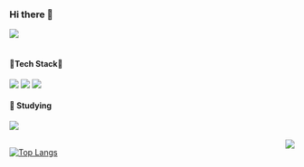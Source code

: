 ### Hi there 👋
  <a href="mailto:choiseoyeon0223@gmail.com"><img src="https://img.shields.io/badge/Gmail-red?style=plastic&logo=Gmail&logoColor=white&link=choiseoyeon0223@gmail.com"/></a>
<br/>
<br/>

#### 🌵Tech Stack🌵
<div>
<img src="https://img.shields.io/badge/Java-green?style=plastic&logo=Java&logoColor=007396"/>
<img src="https://img.shields.io/badge/Python-lightyellow?style=plastic&logo=Python&logoColor=3776AB"/>
<img src="https://img.shields.io/badge/MySQL-lightblue?style=plastic&logo=MySQl&logoColor=4479A1"/>
</div>

#### 🌄 Studying
<img src="https://img.shields.io/badge/JavaScript-F7DF1E?style=plastic&logo=JavaScript&logoColor=black"/>
<br/>
<br/>
<img align='right' src="http://mazassumnida.wtf/api/v2/generate_badge?boj=com10493">


[![Top Langs](https://github-readme-stats.vercel.app/api/top-langs/?username=CSeoyeon&layout=compact)](https://github.com/CSeoyeon/github-readme-stats)




<!--
**CSeoyeon/Cseoyeon** is a ✨ _special_ ✨ repository because its `README.md` (this file) appears on your GitHub profile.

Here are some ideas to get you started:

- 🔭 I’m currently working on ...
- 🌱 I’m currently learning ...
- 👯 I’m looking to collaborate on ...
- 🤔 I’m looking for help with ...
- 💬 Ask me about ...
- 📫 How to reach me: ...
- 😄 Pronouns: ...
- ⚡ Fun fact: ...
-->
